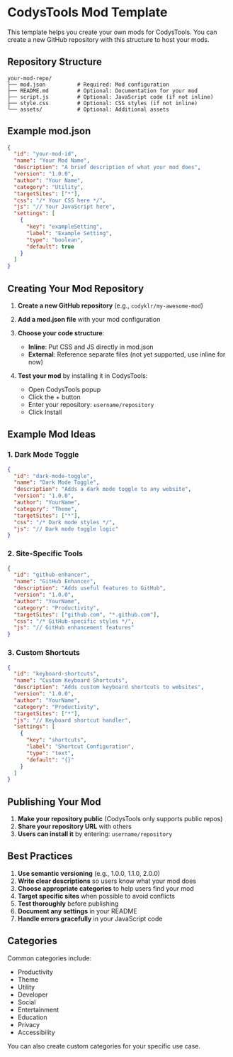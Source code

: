 # CodysTools Mod Template

This template helps you create your own mods for CodysTools. You can create a new GitHub repository with this structure to host your mods.

## Repository Structure

```
your-mod-repo/
├── mod.json          # Required: Mod configuration
├── README.md         # Optional: Documentation for your mod
├── script.js         # Optional: JavaScript code (if not inline)
├── style.css         # Optional: CSS styles (if not inline)
└── assets/           # Optional: Additional assets
```

## Example mod.json

```json
{
  "id": "your-mod-id",
  "name": "Your Mod Name",
  "description": "A brief description of what your mod does",
  "version": "1.0.0",
  "author": "Your Name",
  "category": "Utility",
  "targetSites": ["*"],
  "css": "/* Your CSS here */",
  "js": "// Your JavaScript here",
  "settings": [
    {
      "key": "exampleSetting",
      "label": "Example Setting",
      "type": "boolean",
      "default": true
    }
  ]
}
```

## Creating Your Mod Repository

1. **Create a new GitHub repository** (e.g., `codyklr/my-awesome-mod`)

2. **Add a mod.json file** with your mod configuration

3. **Choose your code structure**:
   - **Inline**: Put CSS and JS directly in mod.json
   - **External**: Reference separate files (not yet supported, use inline for now)

4. **Test your mod** by installing it in CodysTools:
   - Open CodysTools popup
   - Click the + button
   - Enter your repository: `username/repository`
   - Click Install

## Example Mod Ideas

### 1. Dark Mode Toggle
```json
{
  "id": "dark-mode-toggle",
  "name": "Dark Mode Toggle",
  "description": "Adds a dark mode toggle to any website",
  "version": "1.0.0",
  "author": "YourName",
  "category": "Theme",
  "targetSites": ["*"],
  "css": "/* Dark mode styles */",
  "js": "// Dark mode toggle logic"
}
```

### 2. Site-Specific Tools
```json
{
  "id": "github-enhancer",
  "name": "GitHub Enhancer",
  "description": "Adds useful features to GitHub",
  "version": "1.0.0",
  "author": "YourName",
  "category": "Productivity",
  "targetSites": ["github.com", "*.github.com"],
  "css": "/* GitHub-specific styles */",
  "js": "// GitHub enhancement features"
}
```

### 3. Custom Shortcuts
```json
{
  "id": "keyboard-shortcuts",
  "name": "Custom Keyboard Shortcuts",
  "description": "Adds custom keyboard shortcuts to websites",
  "version": "1.0.0",
  "author": "YourName",
  "category": "Productivity",
  "targetSites": ["*"],
  "js": "// Keyboard shortcut handler",
  "settings": [
    {
      "key": "shortcuts",
      "label": "Shortcut Configuration",
      "type": "text",
      "default": "{}"
    }
  ]
}
```

## Publishing Your Mod

1. **Make your repository public** (CodysTools only supports public repos)
2. **Share your repository URL** with others
3. **Users can install it** by entering: `username/repository`

## Best Practices

1. **Use semantic versioning** (e.g., 1.0.0, 1.1.0, 2.0.0)
2. **Write clear descriptions** so users know what your mod does
3. **Choose appropriate categories** to help users find your mod
4. **Target specific sites** when possible to avoid conflicts
5. **Test thoroughly** before publishing
6. **Document any settings** in your README
7. **Handle errors gracefully** in your JavaScript code

## Categories

Common categories include:
- Productivity
- Theme
- Utility
- Developer
- Social
- Entertainment
- Education
- Privacy
- Accessibility

You can also create custom categories for your specific use case.
